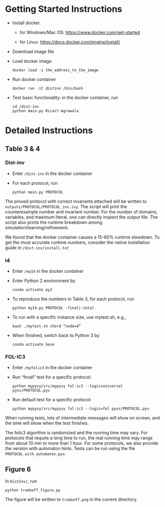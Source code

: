 # Getting Started Instructions

- Install docker.

    - for Windows/Mac OS: https://www.docker.com/get-started 

    - for Linux: https://docs.docker.com/engine/install/

- Download image file

- Load docker image
    ```
    docker load -i the_address_to_the_image
    ```
  
- Run docker container
    ```
    docker run -it distinv /bin/bash
    ```
    
- Test basic functionality: in the docker container, run
    ```
    cd /dist-inv
    python main.py Ricart-Agrawala
    ```

# Detailed Instructions

## Table 3 & 4

### Dist-inv

- Enter ```/dist-inv```  in the docker container

- For each protocol, run 
    ```
    python main.py PROTOCOL
    ```

The proved protocol with correct invariants attached will be written to ```outputs/PROTOCOL/PROTOCOL_inv.ivy```. 
The script will print the counterexample number and invariant number. 
For the number of domains, variables, and maximum literal, one can directly inspect the output file. 
The script also prints the runtime breakdown among simulation/learning/refinement.

We found that the docker container causes a 15-60% runtime slowdown. To get the most accurate runtime numbers, consider the native installation guide in ```/dist-inv/install.txt```

### I4

- Enter ```/myI4```  in the docker container

- Enter Python 2 environment by 
    ```
    conda activate py2
    ```


- To reproduce the numbers in Table 3, for each protocol, run
    ```
    python myI4.py PROTOCOL -final|-total
    ```

- To run with a specific instance size, use mytest.sh, e.g.,
    ```
    bash ./mytest.sh chord “node=4”
    ```
  
- When finished, switch back to Python 3 by
    ```
    conda activate base
    ```



### FOL-IC3

- Enter ```/myfolic3``` in the docker container

- Run “forall” test for a specific protocol:
    ```
    python mypyvy/src/mypyvy fol-ic3 --logic=universal pyvs/PROTOCOL.pyv
    ```
  
- Run default test for a specific protocol:
    ```
    python mypyvy/src/mypyvy fol-ic3 --logic=fol pyvs/PROTOCOL.pyv
    ```
  
When running tests, lots of intermediate messages will show on screen, and the time will show when the test finishes.

The folic3 algorithm is randomized and the running time may vary. For protocols that require a long time to run, the real running time may range from about 10 min to more than 1 hour.
For some protocols, we also provide the version with automaton hints. Tests can be run using the file ```PROTOCOL_with_automaton.pyv```.



## Figure 6

In ```DistInv/```, run 
```
python tradeoff_figure.py
```

The figure will be written to ```tradeoff.png``` in the current directory.